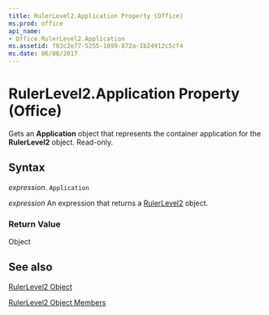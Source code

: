 ```yaml
---
title: RulerLevel2.Application Property (Office)
ms.prod: office
api_name:
- Office.RulerLevel2.Application
ms.assetid: f03c2e77-5255-1099-872a-1b24912c5cf4
ms.date: 06/08/2017
---
```



# RulerLevel2.Application Property (Office)

Gets an  **Application** object that represents the container application for the **RulerLevel2** object. Read-only.


## Syntax

 _expression_. `Application`

 _expression_ An expression that returns a [RulerLevel2](./Office.RulerLevel2.md) object.


### Return Value

Object


## See also


[RulerLevel2 Object](Office.RulerLevel2.md)



[RulerLevel2 Object Members](./overview/rulerlevel2-members-office.md)

